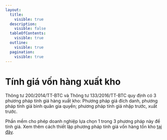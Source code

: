 ```yaml
---
layout:
  title:
    visible: true
  description:
    visible: false
  tableOfContents:
    visible: true
  outline:
    visible: true
  pagination:
    visible: true
---
```


# Tính giá vốn hàng xuất kho

Thông tư 200/2014/TT-BTC và Thông tư 133/2016/TT-BTC quy định có 3 phương pháp tính giá hàng xuất kho: Phương pháp giá đích danh, phương pháp tính giá bình quân gia quyền; phương pháp tính giá nhập trước, xuất trước.

Phần mềm cho phép doanh nghiệp lựa chọn 1 trong 3 phương pháp này để tính giá. Xem thêm cách thiết lập phương pháp tính giá vốn hàng tồn kho [tại đây](./).

